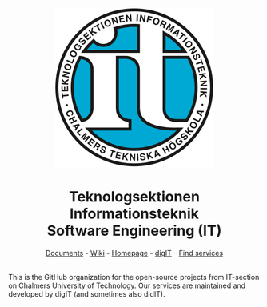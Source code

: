 <div align="center">
<img src="https://raw.githubusercontent.com/cthit/.github/main/profile/media/itlogo.svg">
<h1>Teknologsektionen Informationsteknik<br>Software Engineering (IT)</h1>
<a href="https://dokument.chalmers.it/">Documents</a> -
<a href="https://wiki.chalmers.it/">Wiki</a> -
<a href="https://chalmers.it/">Homepage</a> -
<a href="https://digit.chalmers.it/">digIT</a> -
<a href="https://findit.chalmers.it/">Find services</a>
</div>
<br>

This is the GitHub organization for the open-source projects from IT-section on Chalmers University of Technology.
Our services are maintained and developed by digIT (and sometimes also didIT).
